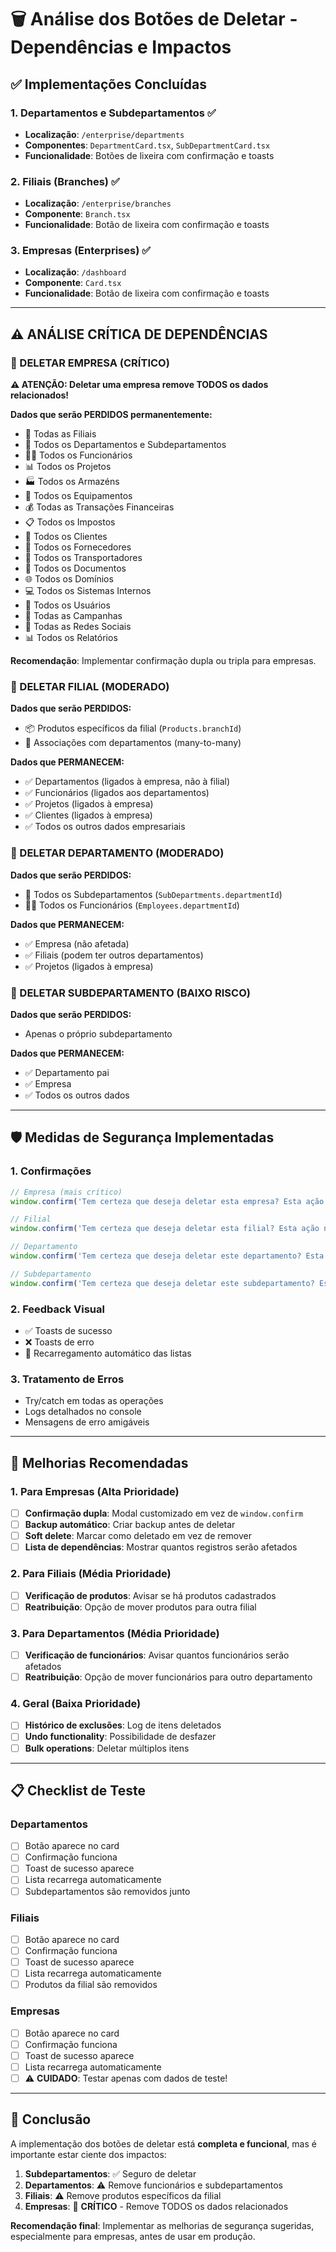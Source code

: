 # 🗑️ Análise dos Botões de Deletar - Dependências e Impactos

## ✅ **Implementações Concluídas**

### **1. Departamentos e Subdepartamentos** ✅
- **Localização**: `/enterprise/departments`
- **Componentes**: `DepartmentCard.tsx`, `SubDepartmentCard.tsx`
- **Funcionalidade**: Botões de lixeira com confirmação e toasts

### **2. Filiais (Branches)** ✅
- **Localização**: `/enterprise/branches`
- **Componente**: `Branch.tsx`
- **Funcionalidade**: Botão de lixeira com confirmação e toasts

### **3. Empresas (Enterprises)** ✅
- **Localização**: `/dashboard`
- **Componente**: `Card.tsx`
- **Funcionalidade**: Botão de lixeira com confirmação e toasts

---

## ⚠️ **ANÁLISE CRÍTICA DE DEPENDÊNCIAS**

### **🏢 DELETAR EMPRESA (CRÍTICO)**
**⚠️ ATENÇÃO: Deletar uma empresa remove TODOS os dados relacionados!**

**Dados que serão PERDIDOS permanentemente:**
- 🏬 Todas as Filiais
- 👥 Todos os Departamentos e Subdepartamentos
- 👨‍💼 Todos os Funcionários
- 📊 Todos os Projetos
- 🏭 Todos os Armazéns
- 🔧 Todos os Equipamentos
- 💰 Todas as Transações Financeiras
- 📋 Todos os Impostos
- 👥 Todos os Clientes
- 🚚 Todos os Fornecedores
- 🚛 Todos os Transportadores
- 📄 Todos os Documentos
- 🌐 Todos os Domínios
- 💻 Todos os Sistemas Internos
- 👤 Todos os Usuários
- 📢 Todas as Campanhas
- 📱 Todas as Redes Sociais
- 📊 Todos os Relatórios

**Recomendação**: Implementar confirmação dupla ou tripla para empresas.

### **🏬 DELETAR FILIAL (MODERADO)**
**Dados que serão PERDIDOS:**
- 📦 Produtos específicos da filial (`Products.branchId`)
- 🔗 Associações com departamentos (many-to-many)

**Dados que PERMANECEM:**
- ✅ Departamentos (ligados à empresa, não à filial)
- ✅ Funcionários (ligados aos departamentos)
- ✅ Projetos (ligados à empresa)
- ✅ Clientes (ligados à empresa)
- ✅ Todos os outros dados empresariais

### **👥 DELETAR DEPARTAMENTO (MODERADO)**
**Dados que serão PERDIDOS:**
- 👥 Todos os Subdepartamentos (`SubDepartments.departmentId`)
- 👨‍💼 Todos os Funcionários (`Employees.departmentId`)

**Dados que PERMANECEM:**
- ✅ Empresa (não afetada)
- ✅ Filiais (podem ter outros departamentos)
- ✅ Projetos (ligados à empresa)

### **👥 DELETAR SUBDEPARTAMENTO (BAIXO RISCO)**
**Dados que serão PERDIDOS:**
- Apenas o próprio subdepartamento

**Dados que PERMANECEM:**
- ✅ Departamento pai
- ✅ Empresa
- ✅ Todos os outros dados

---

## 🛡️ **Medidas de Segurança Implementadas**

### **1. Confirmações**
```javascript
// Empresa (mais crítico)
window.confirm('Tem certeza que deseja deletar esta empresa? Esta ação não pode ser desfeita e removerá todos os dados relacionados.')

// Filial
window.confirm('Tem certeza que deseja deletar esta filial? Esta ação não pode ser desfeita.')

// Departamento
window.confirm('Tem certeza que deseja deletar este departamento? Esta ação não pode ser desfeita.')

// Subdepartamento
window.confirm('Tem certeza que deseja deletar este subdepartamento? Esta ação não pode ser desfeita.')
```

### **2. Feedback Visual**
- ✅ Toasts de sucesso
- ❌ Toasts de erro
- 🔄 Recarregamento automático das listas

### **3. Tratamento de Erros**
- Try/catch em todas as operações
- Logs detalhados no console
- Mensagens de erro amigáveis

---

## 🚀 **Melhorias Recomendadas**

### **1. Para Empresas (Alta Prioridade)**
- [ ] **Confirmação dupla**: Modal customizado em vez de `window.confirm`
- [ ] **Backup automático**: Criar backup antes de deletar
- [ ] **Soft delete**: Marcar como deletado em vez de remover
- [ ] **Lista de dependências**: Mostrar quantos registros serão afetados

### **2. Para Filiais (Média Prioridade)**
- [ ] **Verificação de produtos**: Avisar se há produtos cadastrados
- [ ] **Reatribuição**: Opção de mover produtos para outra filial

### **3. Para Departamentos (Média Prioridade)**
- [ ] **Verificação de funcionários**: Avisar quantos funcionários serão afetados
- [ ] **Reatribuição**: Opção de mover funcionários para outro departamento

### **4. Geral (Baixa Prioridade)**
- [ ] **Histórico de exclusões**: Log de itens deletados
- [ ] **Undo functionality**: Possibilidade de desfazer
- [ ] **Bulk operations**: Deletar múltiplos itens

---

## 📋 **Checklist de Teste**

### **Departamentos**
- [ ] Botão aparece no card
- [ ] Confirmação funciona
- [ ] Toast de sucesso aparece
- [ ] Lista recarrega automaticamente
- [ ] Subdepartamentos são removidos junto

### **Filiais**
- [ ] Botão aparece no card
- [ ] Confirmação funciona
- [ ] Toast de sucesso aparece
- [ ] Lista recarrega automaticamente
- [ ] Produtos da filial são removidos

### **Empresas**
- [ ] Botão aparece no card
- [ ] Confirmação funciona
- [ ] Toast de sucesso aparece
- [ ] Lista recarrega automaticamente
- [ ] ⚠️ **CUIDADO**: Testar apenas com dados de teste!

---

## 🎯 **Conclusão**

A implementação dos botões de deletar está **completa e funcional**, mas é importante estar ciente dos impactos:

1. **Subdepartamentos**: ✅ Seguro de deletar
2. **Departamentos**: ⚠️ Remove funcionários e subdepartamentos
3. **Filiais**: ⚠️ Remove produtos específicos da filial
4. **Empresas**: 🚨 **CRÍTICO** - Remove TODOS os dados relacionados

**Recomendação final**: Implementar as melhorias de segurança sugeridas, especialmente para empresas, antes de usar em produção.